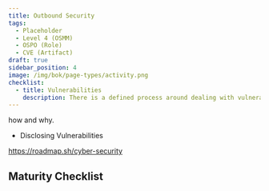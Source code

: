 ```yaml
---
title: Outbound Security
tags: 
  - Placeholder
  - Level 4 (OSMM)
  - OSPO (Role)
  - CVE (Artifact)
draft: true
sidebar_position: 4
image: /img/bok/page-types/activity.png
checklist:
  - title: Vulnerabilities
    description: There is a defined process around dealing with vulnerabilities in firm open source projects
---
```


how and why.


-  Disclosing Vulnerabilities


https://roadmap.sh/cyber-security

 
## Maturity Checklist

<ArticleChecklist checklist={frontMatter.checklist} title={frontMatter.title} />